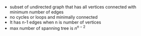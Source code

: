 - subset of undirected graph that has all vertices connected with minimum number of edges
- no cycles or loops and minimally connected
- It has n-1 edges when n is number of vertices
- max number of spanning tree is $n^{n-2}$  